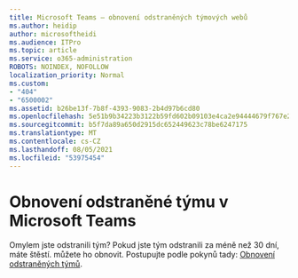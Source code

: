 ```yaml
---
title: Microsoft Teams – obnovení odstraněných týmových webů
ms.author: heidip
author: microsoftheidi
ms.audience: ITPro
ms.topic: article
ms.service: o365-administration
ROBOTS: NOINDEX, NOFOLLOW
localization_priority: Normal
ms.custom:
- "404"
- "6500002"
ms.assetid: b26be13f-7b8f-4393-9083-2b4d97b6cd80
ms.openlocfilehash: 5e51b9b34223b3122b59fd602b09103e4ca2e94444679f767e2a7005a9928694
ms.sourcegitcommit: b5f7da89a650d2915dc652449623c78be6247175
ms.translationtype: MT
ms.contentlocale: cs-CZ
ms.lasthandoff: 08/05/2021
ms.locfileid: "53975454"
---
```

# <a name="restoring-a-deleted-team-in-microsoft-teams"></a>Obnovení odstraněné týmu v Microsoft Teams

Omylem jste odstranili tým? Pokud jste tým odstranili za méně než 30 dní, máte štěstí. můžete ho obnovit. Postupujte podle pokynů tady: [Obnovení odstraněných týmů](https://docs.microsoft.com/microsoftteams/archive-or-delete-a-team#restore-a-deleted-team).
